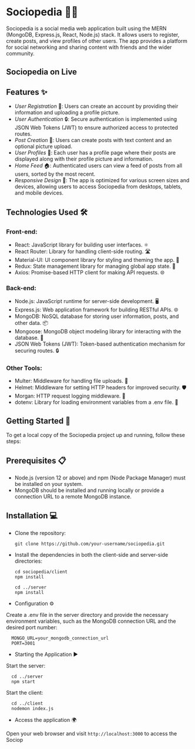 # Sociopedia 👥🌐
Sociopedia is a social media web application built using the MERN (MongoDB, Express.js, React, Node.js) stack. It allows users to register, create posts, and view profiles of other users. The app provides a platform for social networking and sharing content with friends and the wider community.

## Sociopedia on Live

## Features ✨
- *User Registration* 📝: Users can create an account by providing their information and uploading a profile picture.
- *User Authentication* 🔒: Secure authentication is implemented using JSON Web Tokens (JWT) to ensure authorized access to protected routes.
- *Post Creation* 📝: Users can create posts with text content and an optional picture upload.
- *User Profiles* 👤: Each user has a profile page where their posts are displayed along with their profile picture and information.
- *Home Feed* 🏠: Authenticated users can view a feed of posts from all users, sorted by the most recent.
- *Responsive Design* 📱: The app is optimized for various screen sizes and devices, allowing users to access Sociopedia from desktops, tablets, and mobile devices.

## Technologies Used 🛠️
### Front-end:
- React: JavaScript library for building user interfaces. ⚛️
- React Router: Library for handling client-side routing. 🛣️
- Material-UI: UI component library for styling and theming the app. 🎨
- Redux: State management library for managing global app state. 🔄
- Axios: Promise-based HTTP client for making API requests. 🌐
### Back-end:
- Node.js: JavaScript runtime for server-side development. 🖥️
- Express.js: Web application framework for building RESTful APIs. 🌐
- MongoDB: NoSQL database for storing user information, posts, and other data. 📦
- Mongoose: MongoDB object modeling library for interacting with the database. 🍃
- JSON Web Tokens (JWT): Token-based authentication mechanism for securing routes. 🔒
### Other Tools:
- Multer: Middleware for handling file uploads. 📎
- Helmet: Middleware for setting HTTP headers for improved security. 🛡️
- Morgan: HTTP request logging middleware. 📝
- dotenv: Library for loading environment variables from a .env file. 🔑

## Getting Started 🚀
To get a local copy of the Sociopedia project up and running, follow these steps:

## Prerequisites 📋
- Node.js (version 12 or above) and npm (Node Package Manager) must be installed on your system.
- MongoDB should be installed and running locally or provide a connection URL to a remote MongoDB instance.

## Installation 💻
- Clone the repository:

      git clone https://github.com/your-username/sociopedia.git
    
- Install the dependencies in both the client-side and server-side directories:

      cd sociopedia/client
      npm install

      cd ../server
      npm install

- Configuration ⚙️

Create a .env file in the server directory and provide the necessary environment variables, such as the MongoDB connection URL and the desired port number:

      MONGO_URL=your_mongodb_connection_url
      PORT=3001

- Starting the Application ▶️

Start the server:

      cd ../server
      npm start

Start the client:

      cd ../client
      nodemon index.js

- Access the application 🌍

Open your web browser and visit `http://localhost:3000` to access the Sociop



